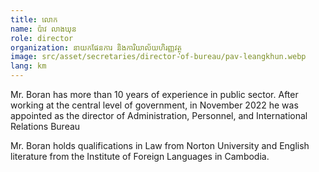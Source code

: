 ```yaml
---
title: លោក
name: ប៉ាវ លាងឃុន
role: director
organization: នាយកផែនការ និងការិយាល័យហិរញ្ញវត្ថុ
image: src/asset/secretaries/director-of-bureau/pav-leangkhun.webp
lang: km
---
```


Mr. Boran has more than 10 years of experience in public sector. After working at the central level of government, in November 2022 he was appointed as the director of Administration, Personnel, and International Relations Bureau

Mr. Boran holds qualifications in Law from Norton University and English literature from the Institute of Foreign Languages in Cambodia.
